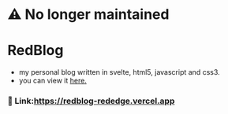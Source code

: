 # ⚠️ No longer maintained
# RedBlog
- my personal blog written in svelte, html5, javascript and css3.
- you can view it [here.](https://redblog-rededge.vercel.app)

### 🔗 Link:https://redblog-rededge.vercel.app
